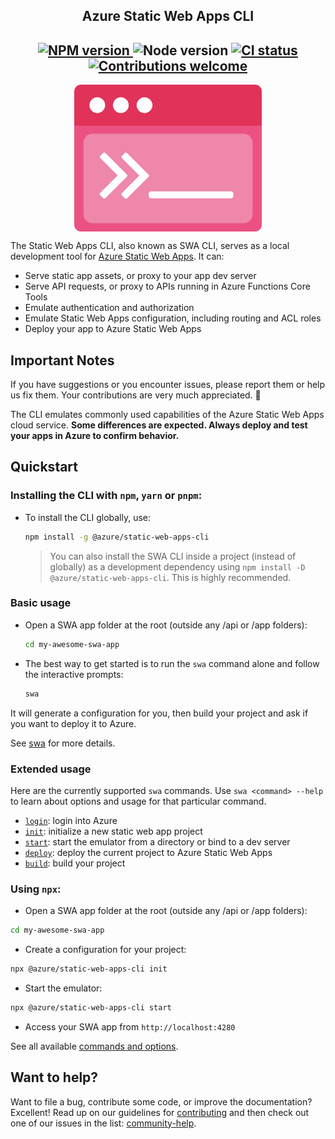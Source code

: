 <p align="center">
  <h2 align="center">Azure Static Web Apps CLI</h2>
  <h2 align="center">
    <a href="https://www.npmjs.com/package/@azure/static-web-apps-cli">
      <img src="https://img.shields.io/npm/v/@azure/static-web-apps-cli.svg" alt="NPM version">
    </a>
    <img src="https://img.shields.io/node/v/@azure/static-web-apps-cli.svg" alt="Node version">
    <a href="https://github.com/Azure/static-web-apps-cli/actions/workflows/ci.yml">
      <img src="https://github.com/azure/static-web-apps-cli/workflows/CI/badge.svg" alt="CI status">
    </a>
    <a href="https://github.com/azure/static-web-apps-cli/issues">
      <img src="https://img.shields.io/badge/contributions-welcome-brightgreen.svg" alt="Contributions welcome">
    </a>
  </h2>
</p>
<p align="center">
  <img align="center" src="docs/swa-cli-logo.svg" width="300" alt="logo">
</p>

The Static Web Apps CLI, also known as SWA CLI, serves as a local development tool for [Azure Static Web Apps](https://docs.microsoft.com/azure/static-web-apps). It can:

- Serve static app assets, or proxy to your app dev server
- Serve API requests, or proxy to APIs running in Azure Functions Core Tools
- Emulate authentication and authorization
- Emulate Static Web Apps configuration, including routing and ACL roles
- Deploy your app to Azure Static Web Apps

## Important Notes

If you have suggestions or you encounter issues, please report them or help us fix them. Your contributions are very much appreciated. 🙏

The CLI emulates commonly used capabilities of the Azure Static Web Apps cloud service. **Some differences are expected. Always deploy and test your apps in Azure to confirm behavior.**

## Quickstart

### Installing the CLI with `npm`, `yarn` or `pnpm`:

- To install the CLI globally, use:

  ```bash
  npm install -g @azure/static-web-apps-cli
  ```

  > You can also install the SWA CLI inside a project (instead of globally) as a development dependency using `npm install -D @azure/static-web-apps-cli`. This is highly recommended.

### Basic usage

- Open a SWA app folder at the root (outside any /api or /app folders):

  ```bash
  cd my-awesome-swa-app
  ```

- The best way to get started is to run the `swa` command alone and follow the interactive prompts:
  ```bash
  swa
  ```

It will generate a configuration for you, then build your project and ask if you want to deploy it to Azure.

See [swa](https://azure.github.io/static-web-apps-cli/) for more details.

### Extended usage

Here are the currently supported `swa` commands. Use `swa <command> --help` to learn about options and usage for that particular command.

- [`login`](https://azure.github.io/static-web-apps-cli/docs/cli/swa-login): login into Azure
- [`init`](https://azure.github.io/static-web-apps-cli/docs/cli/swa-init): initialize a new static web app project
- [`start`](https://azure.github.io/static-web-apps-cli/docs/cli/swa-start): start the emulator from a directory or bind to a dev server
- [`deploy`](https://azure.github.io/static-web-apps-cli/docs/cli/swa-deploy): deploy the current project to Azure Static Web Apps
- [`build`](https://azure.github.io/static-web-apps-cli/docs/cli/swa-build): build your project

### Using `npx`:

- Open a SWA app folder at the root (outside any /api or /app folders):

```bash
cd my-awesome-swa-app
```

- Create a configuration for your project:

```bash
npx @azure/static-web-apps-cli init
```

- Start the emulator:

```bash
npx @azure/static-web-apps-cli start
```

- Access your SWA app from `http://localhost:4280`

See all available [commands and options](https://azure.github.io/static-web-apps-cli/).

## Want to help?

Want to file a bug, contribute some code, or improve the documentation? Excellent! Read up on our guidelines for [contributing](https://github.com/azure/static-web-apps-cli/blob/master/CONTRIBUTING.md) and then check out one of our issues in the list: [community-help](https://github.com/azure/static-web-apps-cli/issues).
